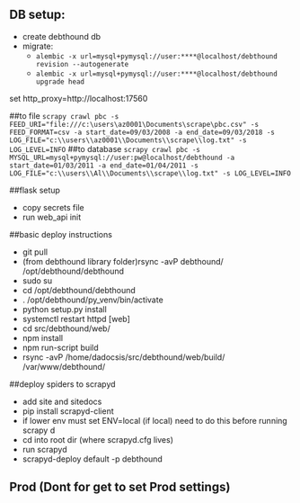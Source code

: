 ## DB setup:
- create debthound db
- migrate:
    - ```alembic -x url=mysql+pymysql://user:****@localhost/debthound revision --autogenerate```
    - ```alembic -x url=mysql+pymysql://user:****@localhost/debthound upgrade head```


set http_proxy=http://localhost:17560

##to file
```scrapy crawl pbc -s FEED_URI="file:///c:\users\az0001\Documents\scrape\pbc.csv" -s FEED_FORMAT=csv -a start_date=09/03/2008 -a end_date=09/03/2018 -s LOG_FILE="c:\\users\\az0001\\Documents\\scrape\\log.txt" -s LOG_LEVEL=INFO```
##to database
```scrapy crawl pbc -s MYSQL_URL=mysql+pymysql://user:pw@localhost/debthound -a start_date=01/03/2011 -a end_date=01/04/2011 -s LOG_FILE="c:\\users\\Al\\Documents\\scrape\\log.txt" -s LOG_LEVEL=INFO```

##flask setup
- copy secrets file
- run web_api init

##basic deploy instructions
- git pull
- (from debthound library folder)rsync -avP debthound/ /opt/debthound/debthound
- sudo su
- cd /opt/debthound/debthound
- . /opt/debthound/py_venv/bin/activate
- python setup.py install
- systemctl restart httpd
[web]
- cd src/debthound/web/
- npm install
- npm run-script build
- rsync -avP /home/dadocsis/src/debthound/web/build/  /var/www/debthound/



##deploy spiders to scrapyd
- add site and sitedocs
- pip install scrapyd-client
- if lower env must set ENV=local (if local) need to do this before running scrapy d
- cd into root dir (where scrapyd.cfg lives)
- run scrapyd 
- scrapyd-deploy default -p debthound

## Prod (Dont for get to set Prod settings)
